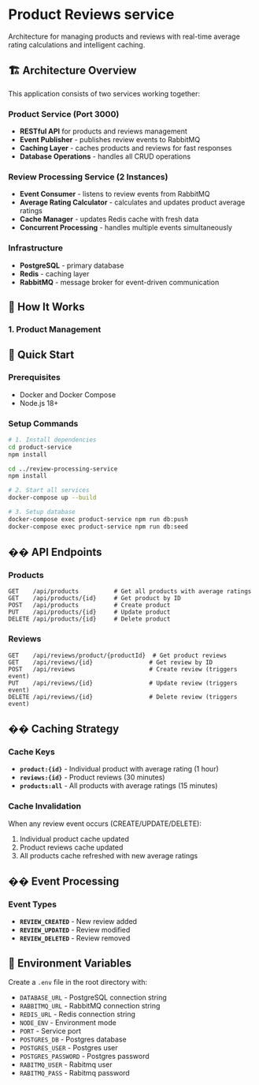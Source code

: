 # Product Reviews service

Architecture for managing products and reviews with real-time average rating calculations and intelligent caching.

## 🏗️ Architecture Overview

This application consists of two services working together:

### **Product Service** (Port 3000)

- **RESTful API** for products and reviews management
- **Event Publisher** - publishes review events to RabbitMQ
- **Caching Layer** - caches products and reviews for fast responses
- **Database Operations** - handles all CRUD operations

### **Review Processing Service** (2 Instances)

- **Event Consumer** - listens to review events from RabbitMQ
- **Average Rating Calculator** - calculates and updates product average ratings
- **Cache Manager** - updates Redis cache with fresh data
- **Concurrent Processing** - handles multiple events simultaneously

### **Infrastructure**

- **PostgreSQL** - primary database
- **Redis** - caching layer
- **RabbitMQ** - message broker for event-driven communication

## 🔄 How It Works

### **1. Product Management**

## 🚀 Quick Start

### Prerequisites

- Docker and Docker Compose
- Node.js 18+

### Setup Commands

```bash
# 1. Install dependencies
cd product-service
npm install

cd ../review-processing-service
npm install

# 2. Start all services
docker-compose up --build

# 3. Setup database
docker-compose exec product-service npm run db:push
docker-compose exec product-service npm run db:seed
```

## �� API Endpoints

### Products

```http
GET    /api/products          # Get all products with average ratings
GET    /api/products/{id}     # Get product by ID
POST   /api/products          # Create product
PUT    /api/products/{id}     # Update product
DELETE /api/products/{id}     # Delete product
```

### Reviews

```http
GET    /api/reviews/product/{productId}  # Get product reviews
GET    /api/reviews/{id}                # Get review by ID
POST   /api/reviews                     # Create review (triggers event)
PUT    /api/reviews/{id}                # Update review (triggers event)
DELETE /api/reviews/{id}                # Delete review (triggers event)
```

## �� Caching Strategy

### Cache Keys

- **`product:{id}`** - Individual product with average rating (1 hour)
- **`reviews:{id}`** - Product reviews (30 minutes)
- **`products:all`** - All products with average ratings (15 minutes)

### Cache Invalidation

When any review event occurs (CREATE/UPDATE/DELETE):

1. Individual product cache updated
2. Product reviews cache updated
3. All products cache refreshed with new average ratings

## �� Event Processing

### Event Types

- **`REVIEW_CREATED`** - New review added
- **`REVIEW_UPDATED`** - Review modified
- **`REVIEW_DELETED`** - Review removed

## 🔧 Environment Variables

Create a `.env` file in the root directory with:

- `DATABASE_URL` - PostgreSQL connection string
- `RABBITMQ_URL` - RabbitMQ connection string
- `REDIS_URL` - Redis connection string
- `NODE_ENV` - Environment mode
- `PORT` - Service port
- `POSTGRES_DB` - Postgres database
- `POSTGRES_USER` - Postgres user
- `POSTGRES_PASSWORD` - Postgres password
- `RABITMQ_USER` - Rabitmq user
- `RABITMQ_PASS` - Rabitmq password
